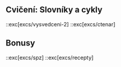 ## Cvičení: Slovníky a cykly
::exc[excs/vysvedceni-2]
::exc[excs/ctenar]

## Bonusy
::exc[excs/spz]
::exc[excs/recepty]

